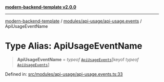 [**modern-backend-template v2.0.0**](../../../../README.md)

***

[modern-backend-template](../../../../modules.md) / [modules/api-usage/api-usage.events](../README.md) / ApiUsageEventName

# Type Alias: ApiUsageEventName

> **ApiUsageEventName** = *typeof* [`ApiUsageEvents`](../variables/ApiUsageEvents.md)\[keyof *typeof* [`ApiUsageEvents`](../variables/ApiUsageEvents.md)\]

Defined in: [src/modules/api-usage/api-usage.events.ts:33](https://github.com/maemreyo/saas-4cus-nodejs/blob/1a77de11cd6eaefe66c31c7f5de281673fc25ce5/src/modules/api-usage/api-usage.events.ts#L33)
